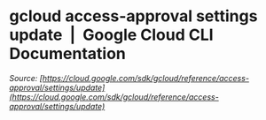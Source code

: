 # gcloud access-approval settings update  |  Google Cloud CLI Documentation

*Source: [https://cloud.google.com/sdk/gcloud/reference/access-approval/settings/update](https://cloud.google.com/sdk/gcloud/reference/access-approval/settings/update)*